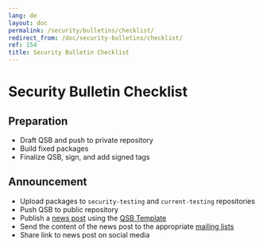 ```yaml
---
lang: de
layout: doc
permalink: /security/bulletins/checklist/
redirect_from: /doc/security-bulletins/checklist/
ref: 154
title: Security Bulletin Checklist
---
```


Security Bulletin Checklist
===========================

Preparation
-----------

 * Draft QSB and push to private repository
 * Build fixed packages
 * Finalize QSB, sign, and add signed tags

Announcement
------------

 * Upload packages to `security-testing` and `current-testing` repositories
 * Push QSB to public repository
 * Publish a [news post](/news/) using the [QSB Template](/security/bulletins/template/)
 * Send the content of the news post to the appropriate [mailing lists](/support/) 
 * Share link to news post on social media
